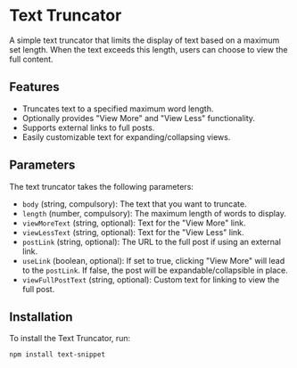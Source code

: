 # Text Truncator

A simple text truncator that limits the display of text based on a maximum set length. When the text exceeds this length, users can choose to view the full content.

## Features

- Truncates text to a specified maximum word length.
- Optionally provides "View More" and "View Less" functionality.
- Supports external links to full posts.
- Easily customizable text for expanding/collapsing views.

## Parameters

The text truncator takes the following parameters:

- `body` (string, compulsory): The text that you want to truncate.
- `length` (number, compulsory): The maximum length of words to display.
- `viewMoreText` (string, optional): Text for the "View More" link.
- `viewLessText` (string, optional): Text for the "View Less" link.
- `postLink` (string, optional): The URL to the full post if using an external link.
- `useLink` (boolean, optional): If set to true, clicking "View More" will lead to the `postLink`. If false, the post will be expandable/collapsible in place.
- `viewFullPostText` (string, optional): Custom text for linking to view the full post.

## Installation

To install the Text Truncator, run:

```bash
npm install text-snippet
```
